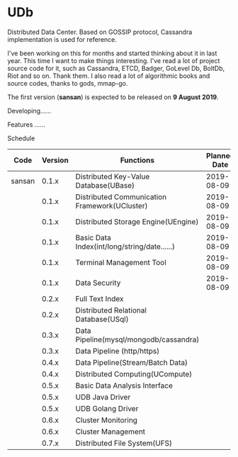 # UDb
Distributed Data Center.
Based on GOSSIP protocol, Cassandra implementation is used for reference.


I've been working on this for months and started thinking about it in last year. This time I want to make things interesting. I've read a lot of project source code for it, such as Cassandra, ETCD, Badger, GoLevel Db, BoltDb, Riot and so on. Thank them. I also read a lot of algorithmic books and source codes, thanks to gods, mmap-go.



The first version (**sansan**) is expected to be released on **9 August 2019**.

Developing......



Features
......

Schedule

| Code   | Version | Functions                                     | Planned Date | Publish Date | Release Date | Completed |
| ------ | ------- | --------------------------------------------- | ------------ | ------------ | ------------ | --------- |
| sansan | 0.1.x   | Distributed Key-Value Database(UBase)         | 2019-08-09   |              |              | no        |
|        | 0.1.x   | Distributed Communication Framework(UCluster) | 2019-08-09   |              |              |           |
|        | 0.1.x   | Distributed Storage Engine(UEngine)           | 2019-08-09   |              |              |           |
|        | 0.1.x   | Basic Data Index(int/long/string/date......)  | 2019-08-09   |              |              |           |
|        | 0.1.x   | Terminal Management Tool                      | 2019-08-09   |              |              |           |
|        | 0.1.x   | Data Security                                 | 2019-08-09   |              |              |           |
|        | 0.2.x   | Full Text Index                               |              |              |              |           |
|        | 0.2.x   | Distributed Relational Database(USql)         |              |              |              |           |
|        | 0.3.x   | Data Pipeline(mysql/mongodb/cassandra)        |              |              |              |           |
|        | 0.3.x   | Data Pipeline (http/https)                    |              |              |              |           |
|        | 0.4.x   | Data Pipeline(Stream/Batch Data)              |              |              |              |           |
|        | 0.4.x   | Distributed Computing(UCompute)               |              |              |              |           |
|        | 0.5.x   | Basic Data Analysis Interface                 |              |              |              |           |
|        | 0.5.x   | UDB Java Driver                               |              |              |              |           |
|        | 0.5.x   | UDB Golang Driver                             |              |              |              |           |
|        | 0.6.x   | Cluster Monitoring                            |              |              |              |           |
|        | 0.6.x   | Cluster Management                            |              |              |              |           |
|        | 0.7.x   | Distributed File System(UFS)                  |              |              |              |           |

